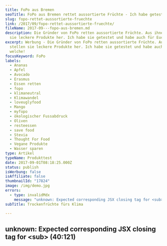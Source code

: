 ```yaml
---
title: FoPo aus Bremen
seoTitle: FoPo aus Bremen rettet aussortierte Früchte - Ich habe getestet
slug: fopo-rettet-aussortierte-fruechte
link: /2017/09/fopo-rettet-aussortierte-fruechte/
fileName: 2017-09---fopo-aus-bremen.md
description: Die Gründer von FoPo retten aussortierte Früchte. Aus ihnen stellen
  sie leckere Produkte her. Ich habe sie getestet und habe auch für Euch welche!
excerpt: Werbung - Die Gründer von FoPo retten aussortierte Früchte. Aus ihnen
  stellen sie leckere Produkte her. Ich habe sie getestet und habe auch für Euch
  welche!
focusKeyword: FoPo
labels:
  - Ananas
  - Apfel
  - Avocado
  - Erasmus
  - Essen retten
  - fopo
  - klimaneutral
  - Klimawandel
  - loveuglyfood
  - Mango
  - myfopo
  - ökologischer Fussabdruck
  - Oliven
  - resteessen
  - save food
  - Stevia
  - Thought For Food
  - Vegane Produkte
  - Wasser sparen
type: Artikel
typeName: Produkttest
date: 2017-09-01T08:18:25.000Z
status: publish
isWerbung: false
isAffiliate: false
thumbnailId: "17824"
image: /img/demo.jpg
errors:
  - type: invalidMdx
    message: "unknown: Expected corresponding JSX closing tag for <sub> (40:121)"
subTitle: Trockenfrüchte fürs Klima
  
---
```


## unknown: Expected corresponding JSX closing tag for &lt;sub> (40:121)

<!--
Werbung\*

**Die Gründer von _FoPo_ haben es sich zur Aufgabe gemacht, aussortierte Früchte
zu retten. Aus ihnen stellen sie leckeres Fruchtpulver und Trockenobst her, das
man zum Beispiel zur Herstellung von Smoothies verwenden kann. Ich habe die
_FoPo_ Produkte jetzt mal getestet.**

Kurz nach meiner Bestellung, landete bei mir ein liebevoll verpacktes Paket.
Heraus purzelten jede Menge kleine Papiertüten mit Fruchtpulver und eine Packung
Apfelstücke. Alle Produkte sind gefriergetrocknet. Dabei bleiben rund 90 Prozent
der natürlichen Vitamine erhalten. Auf Zusatzstoffe wird bewusst verzichtet.
Gesüßt wird mit Stevia.

Weltweit werden jeden Tag tonnenweise gute Früchte weggeschmissen, weil sie
nicht der Norm entsprechen. Sie sind schlichtweg zu groß oder zu klein oder
haben die falsche Größe. Ein Farmer, mit dem _FoPo_ zusammenarbeitet hat zum
Beispiel früher jeden Tage eine komplette Tonne Mangos entsorgt. Und dann kam
_FoPo_ . Die Produkte gibt es im Online-Shop oder im Supermarkt.

## Ein Projekt von Studienkollegen

![FoPo](http://cardamonchai.com/wp-content/uploads/2017/09/36146928163_15f28fcbe8_z-300x200.jpg)

Das internationale Team von _FoPo_ traf sich während eines Erasmus Mundus
Masterprogramms in Lebensmittelinnovation und Produktdesign. _FoPo_ entwickelten
Sie ursprünglich für den _Thought For Food_ Contest. Inzwischen gibt es das
Start-up seit eineinhalb Jahren.

Angetrieben wurden Sie stets vom Gedanken an mehr Nachhaltigkeit und durch die
unvorstellbaren Fakten, dass

- in jeder Sekunde Lebensmittel im Wert von 30.000 Euro verschwendet werden und
  97.000 Kilo Kohlenstoffdioxid durch verwesenden Lebensmittelabfall in die
  Atmosphäre gelangt.
- Bis 2050 zwei Prozent der gesamten Treibhausgasemissionen weltweit allen durch
  Lebensmittelabfall verursacht werden.
- 800 Millionen unterernährte Menschen weltweit mit Nahrung versorgt werden
  könnten, wenn wir nur ein Viertel der verschwendeten Lebensmittel retten
  würden.

Mit jeder Packung eines _FoPo_ Produkts wird die Emission von 265 Gramm CO<sub>2
</sub> verhindert. 20 Liter Wasser spart es obendrein.

## FoPo im Test

![FoPo](http://cardamonchai.com/wp-content/uploads/2017/09/36146929993_21f53f63dc_z-300x200.jpg)

Für mich hörte sich das gleich so an, als müsste ich es mal probieren mit _FoPo_
. Und ich bin zu folgendem Schluss gekommen:

Die Produktidee an sich finde ich sehr gut. Die Verpackungen sind
umweltfreundlich und trotzdem praktisch und wiederverschließbar. Auch der
klimaneutrale Versand ist gut. Doch nun ans Eingemachte: Wie schmeckt _FoPo_ ?
Probiert habe ich zunächst alles pur und unverarbeitet. Alles schmeckt
erstaunlich intensiv. Durch die Gefriertrocknung werden nicht nur die Vitamine,
sondern auch der Geschmack und die Farbe konserviert.

Als nächstes habe ich mir einen Smoothie gemacht. Dafür habe ich einfach eine
Handvoll Apfelschnitze, zwei Esslöffel Mangopulver und kaltes Wasser in den
Mixer gepackt. Das Ergebnis war wirklich saulecker. kann ich nur empfehlen. Auch
mein Mango-Lassi mit etwas Sojajoghurt und Reisdrink hat mir gut geschmeckt. Was
ich klasse finde ist, dass auf jedem Päckchen genau draufsteht, wo die Früchte
gerettet wurden.

Im mitgelieferten Rezeptheft gibt es außerdem noch einen Olivendip,
Energiebällchen und sogar einen Mojito-Käsekuchen. Mir fehlt im Moment ein
Bisschen die Zeit das alles auszuprobieren, aber ich kann es mir gut vorstellen.
Der Phantasie sind auf jeden Fall schon mal keine Grenzen gesetzt und es ist für
jede Lieblings-Geschmacksrichtung was dabei.

## FoPo für Euch

Auch für Euch gibt es _FoPo_ ! Die ersten 50 Besteller, die über meine Seite im
[Online-Shop](http://www.myfopo.com) eine Bestellung aufgeben, bekommen 25
Prozent Rabatt auf alles! Einfach den Rabattcode

ANNEBLOGGTCARDAMONCHAI

eingeben.

Ich wünsche auch Euch viel Spaß beim Testen! Und psst! Auf meiner
[Instagram-Seite](https://www.instagram.com/anne_reko/) und auf
[Facebook](https://www.facebook.com/cardamonchai/) verlose ich zwei _FoPo_
-Produktpakete! Hier geht es zu den
[Teilnahmebedingungen](/datenschutz/teilnahmebedingungen/).

[myflickr tag="annefopo"]

_\*Hinweis: Dieser Artikel enthält Werbung und entstand im Zusammenhang mit
Trusted Blogs. Der Inhalt und meine Meinung wurden dadurch nicht beeinflusst.
[Für Infos dazu bitte hier klicken](https://www.trusted-blogs.com/tipps/werbekennzeichnung).
_

-->

  